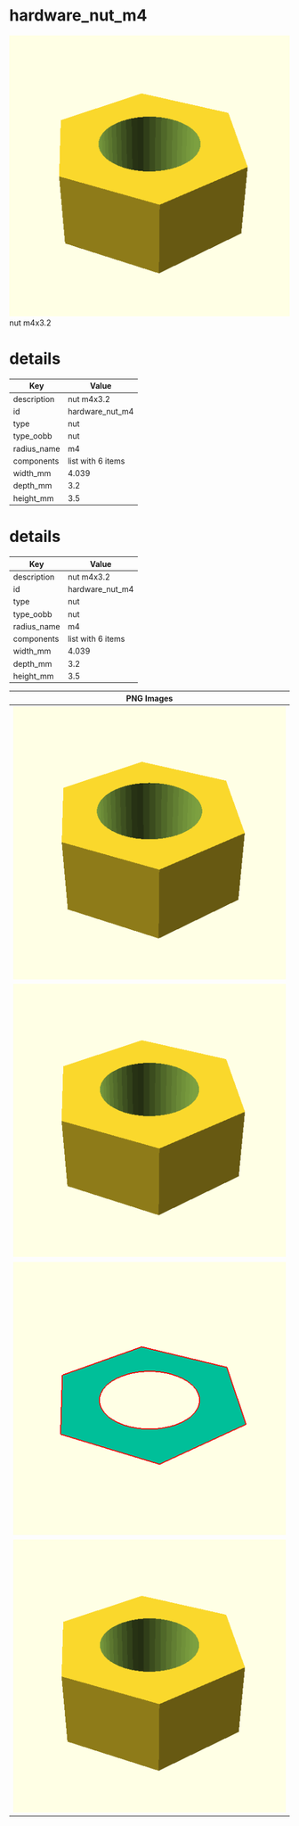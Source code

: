 # hardware_nut_m4  
![true.png](true.png)  
nut m4x3.2
# details
| Key         | Value                                                                                                                                                                                                                                                                                                                                                                                                                                                                                                                                                                                                                                 |
| ----------- | ------------------------------------------------------------------------------------------------------------------------------------------------------------------------------------------------------------------------------------------------------------------------------------------------------------------------------------------------------------------------------------------------------------------------------------------------------------------------------------------------------------------------------------------------------------------------------------------------------------------------------------- |
| description | nut m4x3.2                                                                                                                                                                                                                                                                                                                                                                                                                                                                                                                                                                                                                            |
| id          | hardware_nut_m4                                                                                                                                                                                                                                                                                                                                                                                                                                                                                                                                                                                                                       |
| type        | nut                                                                                                                                                                                                                                                                                                                                                                                                                                                                                                                                                                                                                                   |
| type_oobb   | nut                                                                                                                                                                                                                                                                                                                                                                                                                                                                                                                                                                                                                                   |
| radius_name | m4                                                                                                                                                                                                                                                                                                                                                                                                                                                                                                                                                                                                                                    |
| components  | list with 6 items                                                                                                                                                                                                                                                                                                                                                                                                                                                                                                                                                                                                                     |
| width_mm    | 4.039                                                                                                                                                                                                                                                                                                                                                                                                                                                                                                                                                                                                                                 |
| depth_mm    | 3.2                                                                                                                                                                                                                                                                                                                                                                                                                                                                                                                                                                                                                                   |
| height_mm   | 3.5                                                                                                                                                                                                                                                                                                                                                                                                                                                                                                                                                                                                                                   |

# details
| Key         | Value                                                                                                                                                                                                                                                                                                                                                                                                                                                                                                                                                                                                                                 |
| ----------- | ------------------------------------------------------------------------------------------------------------------------------------------------------------------------------------------------------------------------------------------------------------------------------------------------------------------------------------------------------------------------------------------------------------------------------------------------------------------------------------------------------------------------------------------------------------------------------------------------------------------------------------- |
| description | nut m4x3.2                                                                                                                                                                                                                                                                                                                                                                                                                                                                                                                                                                                                                            |
| id          | hardware_nut_m4                                                                                                                                                                                                                                                                                                                                                                                                                                                                                                                                                                                                                       |
| type        | nut                                                                                                                                                                                                                                                                                                                                                                                                                                                                                                                                                                                                                                   |
| type_oobb   | nut                                                                                                                                                                                                                                                                                                                                                                                                                                                                                                                                                                                                                                   |
| radius_name | m4                                                                                                                                                                                                                                                                                                                                                                                                                                                                                                                                                                                                                                    |
| components  | list with 6 items                                                                                                                                                                                                                                                                                                                                                                                                                                                                                                                                                                                                                     |
| width_mm    | 4.039                                                                                                                                                                                                                                                                                                                                                                                                                                                                                                                                                                                                                                 |
| depth_mm    | 3.2                                                                                                                                                                                                                                                                                                                                                                                                                                                                                                                                                                                                                                   |
| height_mm   | 3.5                                                                                                                                                                                                                                                                                                                                                                                                                                                                                                                                                                                                                                   |

| PNG Images |
| --- |
| ![3dpr.png](3dpr.png) |
| ![laser.png](laser.png) |
| ![laser_flat.png](laser_flat.png) |
| ![true.png](true.png) |

